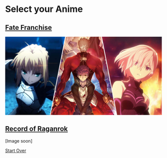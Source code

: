 # Select your Anime

## [Fate Franchise](fate-franchise/main-page.md) 
<img src="fate-franchise/image.jpg"> 

## [Record of Raganrok](ror.md)
[Image soon]

[Start Over](../README.md)
